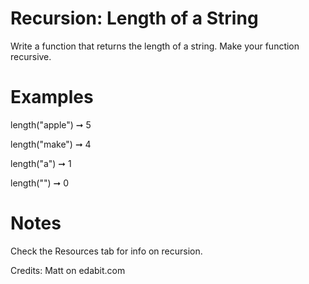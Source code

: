 # Recursion: Length of a String

Write a function that returns the length of a string. Make your function recursive.

# Examples

length("apple") ➞ 5

length("make") ➞ 4

length("a") ➞ 1

length("") ➞ 0

# Notes

Check the Resources tab for info on recursion.

Credits: Matt on edabit.com
